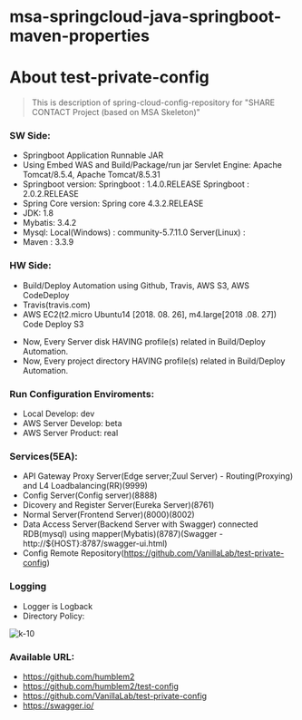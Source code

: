 # msa-springcloud-java-springboot-maven-properties

# About test-private-config
> This is description of spring-cloud-config-repository 
> for "SHARE CONTACT Project (based on MSA Skeleton)"

### SW Side:
- Springboot Application Runnable JAR
- Using Embed WAS and Build/Package/run jar
    Servlet Engine: Apache Tomcat/8.5.4, Apache Tomcat/8.5.31
- Springboot version:
    Springboot : 1.4.0.RELEASE
    Springboot : 2.0.2.RELEASE
- Spring Core version:
    Spring core 4.3.2.RELEASE
- JDK: 1.8
- Mybatis: 3.4.2
- Mysql: 
    Local(Windows) : community-5.7.11.0
    Server(Linux) : 
- Maven : 3.3.9

### HW Side:
- Build/Deploy Automation using Github, Travis, AWS S3, AWS CodeDeploy
- Travis(travis.com)
- AWS
    EC2(t2.micro Ubuntu14 [2018. 08. 26], m4.large[2018 .08. 27])
    Code Deploy
    S3

* Now, Every Server disk HAVING profile(s) related in Build/Deploy Automation.
* Now, Every project directory HAVING profile(s) related in Build/Deploy Automation.

### Run Configuration Enviroments:
- Local Develop: dev
- AWS Server Develop: beta
- AWS Server Product: real

### Services(5EA):
- API Gateway Proxy Server(Edge server;Zuul Server) - Routing(Proxying) and L4 Loadbalancing(RR)(9999)
- Config Server(Config server)(8888)
- Dicovery and Register Server(Eureka Server)(8761)
- Normal Server(Frontend Server)(8000)(8002)
- Data Access Server(Backend Server with Swagger) connected RDB(mysql) using mapper(Mybatis)(8787)(Swagger - http://${HOST}:8787/swagger-ui.html)
- Config Remote Repository(https://github.com/VanillaLab/test-private-config)

### Logging
- Logger is Logback
- Directory Policy:

![k-10](https://user-images.githubusercontent.com/42057272/44655616-c1b7cb00-aa30-11e8-8cc5-fedbb7ca413b.png)

### Available URL:
- https://github.com/humblem2
- https://github.com/humblem2/test-config
- https://github.com/VanillaLab/test-private-config
- https://swagger.io/


